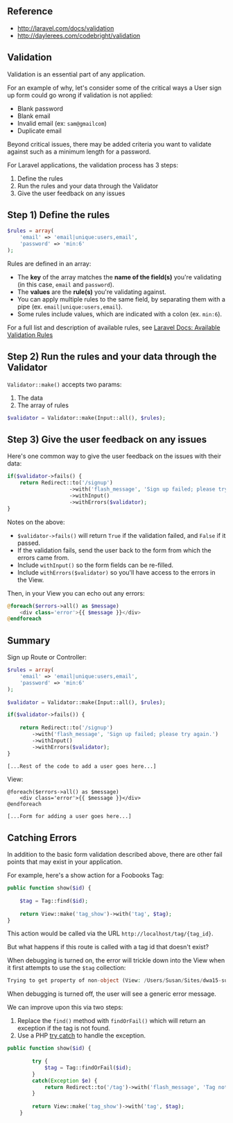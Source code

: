 ## Reference

+ <http://laravel.com/docs/validation>
+ <http://daylerees.com/codebright/validation>

## Validation

Validation is an essential part of any application.

For an example of why, let's consider some of the critical ways a User sign up form could go wrong if validation is not applied:

+ Blank password
+ Blank email
+ Invalid email (ex: `sam@gmailcom`)
+ Duplicate email

Beyond critical issues, there may be added criteria you want to validate against such as a minimum length for a password.

For Laravel applications, the validation process has 3 steps:

1. Define the rules
2. Run the rules and your data through the Validator
3. Give the user feedback on any issues


## Step 1) Define the rules

```php
$rules = array(
	'email' => 'email|unique:users,email',
	'password' => 'min:6'	
);	
```

Rules are defined in an array:

+ The **key** of the array matches the **name of the field(s)** you're validating (in this case, `email` and `password`).
+ The **values** are the **rule(s)** you're validating against.
+ You can apply multiple rules to the same field, by separating them with a pipe (ex. `email|unique:users,email`). 
+ Some rules include values, which are indicated with a colon (ex. `min:6`).

For a full list and description of available rules, see [Laravel Docs: Available Validation Rules](http://laravel.com/docs/validation#available-validation-rules)


## Step 2) Run the rules and your data through the Validator

`Validator::make()` accepts two params:

1. The data
2. The array of rules

```php
$validator = Validator::make(Input::all(), $rules);
```

## Step 3) Give the user feedback on any issues

Here's one common way to give the user feedback on the issues with their data:

```php
if($validator->fails() {
	return Redirect::to('/signup')
					->with('flash_message', 'Sign up failed; please try again.')
					->withInput()
					->withErrors($validator);
}
```

Notes on the above:

+ `$validator->fails()` will return `True` if the validation failed, and `False` if it passed. 
+ If the validation fails, send the user back to the form from which the errors came from.
+ Include `withInput()` so the form fields can be re-filled.
+ Include `withErrors($validator)` so you'll have access to the errors in the View.

Then, in your View you can echo out any errors:

```php
@foreach($errors->all() as $message) 
	<div class='error'>{{ $message }}</div>
@endforeach
```


## Summary

Sign up Route or Controller:

```php
$rules = array(
	'email' => 'email|unique:users,email',
	'password' => 'min:6'	
);			
			
$validator = Validator::make(Input::all(), $rules);

if($validator->fails()) {
	
	return Redirect::to('/signup')
		->with('flash_message', 'Sign up failed; please try again.')
		->withInput()
		->withErrors($validator);
}

[...Rest of the code to add a user goes here...]
```


View:
```
@foreach($errors->all() as $message) 
	<div class='error'>{{ $message }}</div>
@endforeach

[...Form for adding a user goes here...]
```


## Catching Errors
In addition to the basic form validation described above, there are other fail points that may exist in your application.

For example, here's a show action for a Foobooks Tag:

```php
public function show($id) {
	
	$tag = Tag::find($id);
		
	return View::make('tag_show')->with('tag', $tag);
}
```

This action would be called via the URL `http://localhost/tag/{tag_id}`.

But what happens if this route is called with a tag id that doesn't exist?

When debugging is turned on, the error will trickle down into the View when it first attempts to use the `$tag` collection:

```php
Trying to get property of non-object (View: /Users/Susan/Sites/dwa15-summer2014/foobooks/app/views/tag_show.blade.php)
```

When debugging is turned off, the user will see a generic error message.

We can improve upon this via two steps:

1. Replace the `find()` method with `findOrFail()` which will return an exception if the tag is not found.
2. Use a PHP [try catch](http://php.net/manual/en/language.exceptions.php) to handle the exception.

```php
public function show($id) {
	
		try {
			$tag = Tag::findOrFail($id);
		}
		catch(Exception $e) {
			return Redirect::to('/tag')->with('flash_message', 'Tag not found');
		}
							
		return View::make('tag_show')->with('tag', $tag);
	}
```

